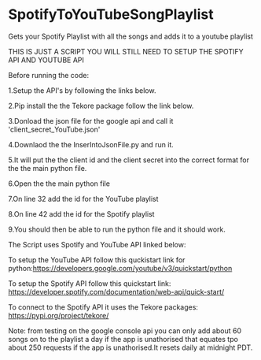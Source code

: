 # SpotifyToYouTubeSongPlaylist
Gets your Spotify Playlist with all the songs and adds it to a youtube playlist 

THIS IS JUST A SCRIPT YOU WILL STILL NEED TO SETUP THE SPOTIFY API AND YOUTUBE API

Before running the code: 

1.Setup the API's by following the links below. 

2.Pip install the the Tekore package follow the link below.

3.Donload the json file for the google api and call it 'client_secret_YouTube.json'

4.Downlaod the the InserIntoJsonFile.py and run it.

5.It will put the the client id and the client secret into the correct format for the the main python file.

6.Open the the main python file

7.On line 32 add the id for the YouTube playlist

8.On line 42 add the id for the Spotify playlist

9.You should then be able to run the python file and it should work.

The Script uses Spotify and YouTube API linked below:

To setup the YouTube API follow this quckistart link for python:https://developers.google.com/youtube/v3/quickstart/python

To setup the Spotify API follow this quickstart link: https://developer.spotify.com/documentation/web-api/quick-start/

To connect to the Spotify API it uses the Tekore packages: https://pypi.org/project/tekore/

Note: from testing on the google console api you can only add about 60 songs on to the playlist a day if the app is unathorised that equates tpo about 250 requests if the app is unathorised.It resets daily at midnight PDT. 
